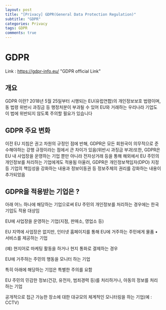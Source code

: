 ```yaml
---  
layout: post  
title: "[Privacy] GDPR(General Data Protection Regulation)"  
subtitle: "GDPR"  
categories: Privacy  
tags: GDPR   
comments: true  
---  
```


# GDPR
Link : https://gdpr-info.eu/ "GDPR official Link"

## 개요  
GDPR 이란?
2018년 5월 25일부터 시행되는 EU(유럽연합)의 개인정보보호 법령이며, 동 법령 위반시 과징금 등 행정처분이 부과될 수 있어 EU와 거래하는 우리나라 기업도 이 법에 위반되지 않도록 주의할 필요가 있습니다 

## GDPR 주요 변화
이전 EU 지침은 권고 차원의 규정인 점에 반해, GDPR은 모든 회원국이 의무적으로 준수해야하는 강행 규정이라는 점에서 큰 차이가 있음(위반시 과징금 부과)또한, GDPR은 EU 내 사업장을 운영하는 기업 뿐만 아니라 전자상거래 등을 통해 해외에서 EU 주민의 개인정보를 처리하는 기업에게도 적용됨
아울러, GDPR은 개인정보책임자(DPO) 지정 등 기업의 책임성을 강화하는 내용과 정보이동권 등 정보주체의 권리를 강화하는 내용이 추가되었음

## GDPR을 적용받는 기업은 ?
아래 어느 하나에 해당하는 기업으로써 EU 주민의 개인정보를 처리하는 경우에는 한국 기업도 적용 대상임

EU에 사업장을 운영하는 기업(지점, 판매소, 영업소 등)


EU 지역에 사업장은 없지만, 인터넷 홈페이지를 통해 EU에 거주하는 주민에게 물품 •서비스를 제공하는 기업

(예) 현지어로 마케팅 활동을 하거나 현지 통화로 결제하는 경우


EU에 거주하는 주민의 행동을 모니터 하는 기업


특히 아래에 해당하는 기업은 특별한 주의를 요함

EU 주민의 민감한 정보(건강, 유전자, 범죄경력 등)를 처리하거나, 아동의 정보를 처리하는 기업


공개적으로 접근 가능한 장소에 대한 대규모의 체계적인 모니터링을 하는 기업(예 : CCTV)
 
  
